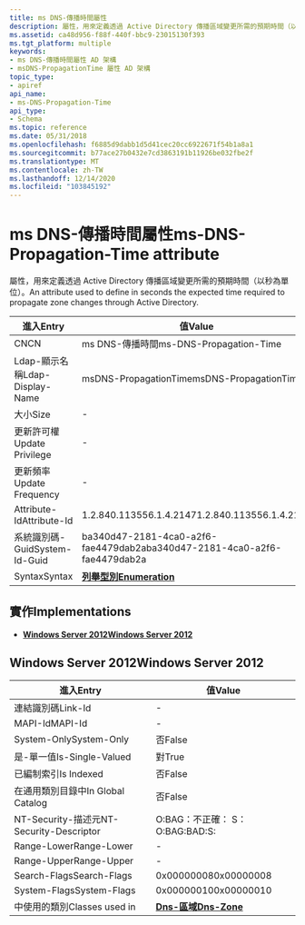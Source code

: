 ```yaml
---
title: ms DNS-傳播時間屬性
description: 屬性，用來定義透過 Active Directory 傳播區域變更所需的預期時間（以秒為單位）。
ms.assetid: ca48d956-f88f-440f-bbc9-23015130f393
ms.tgt_platform: multiple
keywords:
- ms DNS-傳播時間屬性 AD 架構
- msDNS-PropagationTime 屬性 AD 架構
topic_type:
- apiref
api_name:
- ms-DNS-Propagation-Time
api_type:
- Schema
ms.topic: reference
ms.date: 05/31/2018
ms.openlocfilehash: f6885d9dabb1d5d41cec20cc6922671f54b1a8a1
ms.sourcegitcommit: b77ace27b0432e7cd3863191b11926be032fbe2f
ms.translationtype: MT
ms.contentlocale: zh-TW
ms.lasthandoff: 12/14/2020
ms.locfileid: "103845192"
---
```

# <a name="ms-dns-propagation-time-attribute"></a><span data-ttu-id="2a66a-105">ms DNS-傳播時間屬性</span><span class="sxs-lookup"><span data-stu-id="2a66a-105">ms-DNS-Propagation-Time attribute</span></span>

<span data-ttu-id="2a66a-106">屬性，用來定義透過 Active Directory 傳播區域變更所需的預期時間（以秒為單位）。</span><span class="sxs-lookup"><span data-stu-id="2a66a-106">An attribute used to define in seconds the expected time required to propagate zone changes through Active Directory.</span></span>



| <span data-ttu-id="2a66a-107">進入</span><span class="sxs-lookup"><span data-stu-id="2a66a-107">Entry</span></span> | <span data-ttu-id="2a66a-108">值</span><span class="sxs-lookup"><span data-stu-id="2a66a-108">Value</span></span> |
|-------------------|--------------------------------------|
| <span data-ttu-id="2a66a-109">CN</span><span class="sxs-lookup"><span data-stu-id="2a66a-109">CN</span></span>                | <span data-ttu-id="2a66a-110">ms DNS-傳播時間</span><span class="sxs-lookup"><span data-stu-id="2a66a-110">ms-DNS-Propagation-Time</span></span>              |
| <span data-ttu-id="2a66a-111">Ldap-顯示名稱</span><span class="sxs-lookup"><span data-stu-id="2a66a-111">Ldap-Display-Name</span></span> | <span data-ttu-id="2a66a-112">msDNS-PropagationTime</span><span class="sxs-lookup"><span data-stu-id="2a66a-112">msDNS-PropagationTime</span></span>                |
| <span data-ttu-id="2a66a-113">大小</span><span class="sxs-lookup"><span data-stu-id="2a66a-113">Size</span></span>              | \-                                   |
| <span data-ttu-id="2a66a-114">更新許可權</span><span class="sxs-lookup"><span data-stu-id="2a66a-114">Update Privilege</span></span>  | \-                                   |
| <span data-ttu-id="2a66a-115">更新頻率</span><span class="sxs-lookup"><span data-stu-id="2a66a-115">Update Frequency</span></span>  | \-                                   |
| <span data-ttu-id="2a66a-116">Attribute-Id</span><span class="sxs-lookup"><span data-stu-id="2a66a-116">Attribute-Id</span></span>      | <span data-ttu-id="2a66a-117">1.2.840.113556.1.4.2147</span><span class="sxs-lookup"><span data-stu-id="2a66a-117">1.2.840.113556.1.4.2147</span></span>              |
| <span data-ttu-id="2a66a-118">系統識別碼-Guid</span><span class="sxs-lookup"><span data-stu-id="2a66a-118">System-Id-Guid</span></span>    | <span data-ttu-id="2a66a-119">ba340d47-2181-4ca0-a2f6-fae4479dab2a</span><span class="sxs-lookup"><span data-stu-id="2a66a-119">ba340d47-2181-4ca0-a2f6-fae4479dab2a</span></span> |
| <span data-ttu-id="2a66a-120">Syntax</span><span class="sxs-lookup"><span data-stu-id="2a66a-120">Syntax</span></span>            | [<span data-ttu-id="2a66a-121">**列舉型別**</span><span class="sxs-lookup"><span data-stu-id="2a66a-121">**Enumeration**</span></span>](s-enumeration.md) |



## <a name="implementations"></a><span data-ttu-id="2a66a-122">實作</span><span class="sxs-lookup"><span data-stu-id="2a66a-122">Implementations</span></span>

-   [<span data-ttu-id="2a66a-123">**Windows Server 2012**</span><span class="sxs-lookup"><span data-stu-id="2a66a-123">**Windows Server 2012**</span></span>](#windows-server-2012)

## <a name="windows-server-2012"></a><span data-ttu-id="2a66a-124">Windows Server 2012</span><span class="sxs-lookup"><span data-stu-id="2a66a-124">Windows Server 2012</span></span>



| <span data-ttu-id="2a66a-125">進入</span><span class="sxs-lookup"><span data-stu-id="2a66a-125">Entry</span></span> | <span data-ttu-id="2a66a-126">值</span><span class="sxs-lookup"><span data-stu-id="2a66a-126">Value</span></span> |
|------------------------|------------------------------------------|
| <span data-ttu-id="2a66a-127">連結識別碼</span><span class="sxs-lookup"><span data-stu-id="2a66a-127">Link-Id</span></span>                | \-                                       |
| <span data-ttu-id="2a66a-128">MAPI-Id</span><span class="sxs-lookup"><span data-stu-id="2a66a-128">MAPI-Id</span></span>                | \-                                       |
| <span data-ttu-id="2a66a-129">System-Only</span><span class="sxs-lookup"><span data-stu-id="2a66a-129">System-Only</span></span>            | <span data-ttu-id="2a66a-130">否</span><span class="sxs-lookup"><span data-stu-id="2a66a-130">False</span></span>                                    |
| <span data-ttu-id="2a66a-131">是-單一值</span><span class="sxs-lookup"><span data-stu-id="2a66a-131">Is-Single-Valued</span></span>       | <span data-ttu-id="2a66a-132">對</span><span class="sxs-lookup"><span data-stu-id="2a66a-132">True</span></span>                                     |
| <span data-ttu-id="2a66a-133">已編制索引</span><span class="sxs-lookup"><span data-stu-id="2a66a-133">Is Indexed</span></span>             | <span data-ttu-id="2a66a-134">否</span><span class="sxs-lookup"><span data-stu-id="2a66a-134">False</span></span>                                    |
| <span data-ttu-id="2a66a-135">在通用類別目錄中</span><span class="sxs-lookup"><span data-stu-id="2a66a-135">In Global Catalog</span></span>      | <span data-ttu-id="2a66a-136">否</span><span class="sxs-lookup"><span data-stu-id="2a66a-136">False</span></span>                                    |
| <span data-ttu-id="2a66a-137">NT-Security-描述元</span><span class="sxs-lookup"><span data-stu-id="2a66a-137">NT-Security-Descriptor</span></span> | <span data-ttu-id="2a66a-138">O:BAG：不正確： S：</span><span class="sxs-lookup"><span data-stu-id="2a66a-138">O:BAG:BAD:S:</span></span>                             |
| <span data-ttu-id="2a66a-139">Range-Lower</span><span class="sxs-lookup"><span data-stu-id="2a66a-139">Range-Lower</span></span>            | \-                                       |
| <span data-ttu-id="2a66a-140">Range-Upper</span><span class="sxs-lookup"><span data-stu-id="2a66a-140">Range-Upper</span></span>            | \-                                       |
| <span data-ttu-id="2a66a-141">Search-Flags</span><span class="sxs-lookup"><span data-stu-id="2a66a-141">Search-Flags</span></span>           | <span data-ttu-id="2a66a-142">0x00000008</span><span class="sxs-lookup"><span data-stu-id="2a66a-142">0x00000008</span></span>                               |
| <span data-ttu-id="2a66a-143">System-Flags</span><span class="sxs-lookup"><span data-stu-id="2a66a-143">System-Flags</span></span>           | <span data-ttu-id="2a66a-144">0x00000010</span><span class="sxs-lookup"><span data-stu-id="2a66a-144">0x00000010</span></span>                               |
| <span data-ttu-id="2a66a-145">中使用的類別</span><span class="sxs-lookup"><span data-stu-id="2a66a-145">Classes used in</span></span>        | [<span data-ttu-id="2a66a-146">**Dns-區域**</span><span class="sxs-lookup"><span data-stu-id="2a66a-146">**Dns-Zone**</span></span>](c-dnszone.md)<br/> |



 

 





